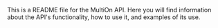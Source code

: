 This is a README file for the MultiOn API. Here you will find information about the API's functionality, how to use it, and examples of its use.
